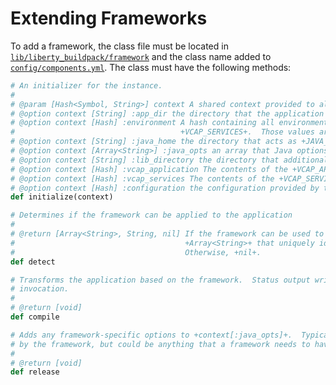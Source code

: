 # Extending Frameworks
To add a framework, the class file must be located in [`lib/liberty_buildpack/framework`][] and the class name added to [`config/components.yml`][].  The class must have the following methods:

```ruby
# An initializer for the instance.
#
# @param [Hash<Symbol, String>] context A shared context provided to all components
# @option context [String] :app_dir the directory that the application exists in
# @option context [Hash] :environment A hash containing all environment variables except +VCAP_APPLICATION+ and
#                                     +VCAP_SERVICES+.  Those values are available separately in parsed form.
# @option context [String] :java_home the directory that acts as +JAVA_HOME+
# @option context [Array<String>] :java_opts an array that Java options can be added to
# @option context [String] :lib_directory the directory that additional libraries are placed in
# @option context [Hash] :vcap_application The contents of the +VCAP_APPLICATION+ environment variable
# @option context [Hash] :vcap_services The contents of the +VCAP_SERVICES+ environment variable
# @option context [Hash] :configuration the configuration provided by the user
def initialize(context)

# Determines if the framework can be applied to the application
#
# @return [Array<String>, String, nil] If the framework can be used to run the application, a +String+ or an
#                                      +Array<String>+ that uniquely identifies the framework (e.g. +java-opts+).
#                                      Otherwise, +nil+.
def detect

# Transforms the application based on the framework.  Status output written to +STDOUT+ is expected as part of this
# invocation.
#
# @return [void]
def compile

# Adds any framework-specific options to +context[:java_opts]+.  Typically this includes any JRE configuration required
# by the framework, but could be anything that a framework needs to have configured.
#
# @return [void]
def release
```

[`config/components.yml`]: ../config/components.yml
[`lib/liberty_buildpack/framework`]: ../lib/liberty_buildpack/framework

